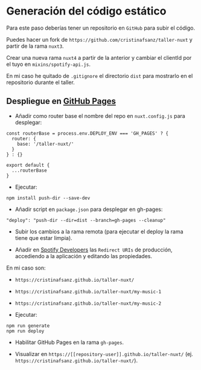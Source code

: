 Generación del código estático
=================

Para este paso deberías tener un repositorio en `GitHub` para subir el código.

Puedes hacer un fork de `https://github.com/cristinafsanz/taller-nuxt` y partir de la rama `nuxt3`.

Crear una nueva rama `nuxt4` a partir de la anterior y cambiar el clientId por el tuyo en `mixins/spotify-api.js`.

En mi caso he quitado de `.gitignore` el directorio `dist` para mostrarlo en el repositorio durante el taller.

## Despliegue en [GitHub Pages](https://nuxtjs.org/faq/github-pages/)

- Añadir como router base el nombre del repo en `nuxt.config.js` para desplegar:

```
const routerBase = process.env.DEPLOY_ENV === 'GH_PAGES' ? {
  router: {
    base: '/taller-nuxt/'
  }
} : {}

export default {
  ...routerBase
}
```

- Ejecutar:

```
npm install push-dir --save-dev
```

- Añadir script en `package.json` para desplegar en gh-pages:

```
"deploy": "push-dir --dir=dist --branch=gh-pages --cleanup"
```

- Subir los cambios a la rama remota (para ejecutar el deploy la rama tiene que estar limpia).

- Añadir en [Spotify Developers](https://developer.spotify.com/dashboard/applications) las `Redirect URIs` de producción, accediendo a la aplicación y editando las propiedades.

En mi caso son:

  - `https://cristinafsanz.github.io/taller-nuxt/`
  - `https://cristinafsanz.github.io/taller-nuxt/my-music-1`
  - `https://cristinafsanz.github.io/taller-nuxt/my-music-2`

- Ejecutar:

```
npm run generate
npm run deploy
```

- Habilitar GitHub Pages en la rama `gh-pages`.

- Visualizar en `https://[[repository-user]].github.io/taller-nuxt/` (ej. `https://cristinafsanz.github.io/taller-nuxt/`).